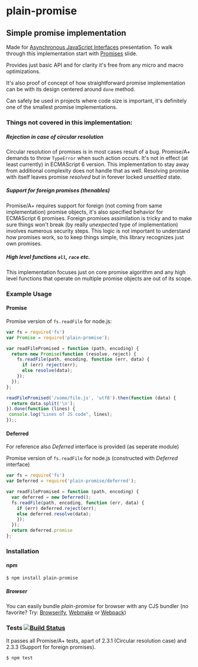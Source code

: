 # plain-promise
## Simple promise implementation

Made for [Asynchronous JavaScript Interfaces](http://medikoo.com/asynchronous-javascript-interfaces/?notes) presentation. To walk through this implementation start with [Promises](http://medikoo.com/asynchronous-javascript-interfaces/promises/?notes) slide.

Provides just basic API and for clarity it's free from any micro and macro optimizations.

It's also proof of concept of how straightforward promise implementation can be with its design centered around `done` method.

Can safely be used in projects where code size is important, it's definitely one of the smallest promise implementations.

### Things not covered in this implementation:

##### Rejection in case of circular resolution

Circular resolution of promises is in most cases result of a bug. Promise/A+ demands to throw `TypeError` when such action occurs. It's not in effect (at least currently) in ECMAScript 6 version.
This implementation to stay away from additional complexity does not handle that as well. Resolving promise with itself leaves promise _resolved_ but in forever locked _unsettled_ state.

##### Support for foreign promises (thenables)

Promise/A+ requires support for foreign (not coming from same implementation) promise objects, it's also specified behavior for ECMAScript 6 promises. Foreign promises assimilation is tricky and to make sure things won't break (by really _unexpected_ type of implementation) involves numerous security steps.
This logic is not important to understand how promises work, so to keep things simple, this library recognizes just own promises.

##### High level functions `all`, `race` etc.

This implementation focuses just on core promise algorithm and any high level functions that operate on multiple promise objects are out of its scope.

### Example Usage

#### Promise

Promise version of `fs.readFile` for node.js:

```javascript
var fs = require('fs')
var Promise = require('plain-promise');

var readFilePromised = function (path, encoding) {
  return new Promise(function (resolve, reject) {
    fs.readFile(path, encoding, function (err, data) {
      if (err) reject(err);
      else resolve(data);
    });
  });
};

readFilePromised('/some/file.js', 'utf8').then(function (data) {
  return data.split('\n');
}).done(function (lines) {
 console.log("Lines of JS code", lines);
});;
```

#### Deferred

For reference also _Deferred_ interface is provided (as seperate module)

Promise version of `fs.readFile` for node.js (constructed with _Deferred_ interface)

```javascript
var fs = require('fs')
var Deferred = require('plain-promise/deferred');

var readFilePromised = function (path, encoding) {
  var deferred = new Deferred();
  fs.readFile(path, encoding, function (err, data) {
    if (err) deferred.reject(err);
    else deferred.resolve(data);
    });
  });
  return deferred.promise
};
```

### Installation
#### npm

	$ npm install plain-promise

##### Browser

You can easily bundle _plain-promise_ for browser with any CJS bundler (no favorite? Try: [Browserify](http://browserify.org/), [Webmake](https://github.com/medikoo/modules-webmake) or [Webpack](http://webpack.github.io/))

### Tests [![Build Status](https://travis-ci.org/medikoo/plain-promise.png)](https://travis-ci.org/medikoo/plain-promise)

It passes all Promise/A+ tests, apart of 2.3.1 (Circular resolution case) and 2.3.3 (Support for foreign promises).

	$ npm test
